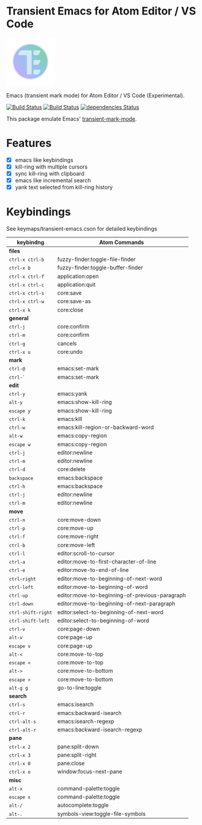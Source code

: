 # Transient Emacs for Atom Editor / VS Code

<img src="https://raw.githubusercontent.com/yasuyuky/transient-emacs/master/image/icon.svg?sanitize=true" width="128px">

Emacs (transient mark mode) for Atom Editor / VS Code (Experimental).

[![Build Status](https://travis-ci.org/yasuyuky/transient-emacs.svg)](https://travis-ci.org/yasuyuky/transient-emacs)
[![Build Status](https://dev.azure.com/yasuyuky/transient-emacs/_apis/build/status/yasuyuky.transient-emacs?branchName=master)](https://dev.azure.com/yasuyuky/transient-emacs/_build/latest?definitionId=1&branchName=master)
[![dependencies Status](https://david-dm.org/yasuyuky/transient-emacs/status.svg)](https://david-dm.org/yasuyuky/transient-emacs)

This package emulate Emacs'
[transient-mark-mode](http://www.emacswiki.org/emacs/TransientMarkMode).

# Features

- [x] emacs like keybindings
- [x] kill-ring with multiple cursors
- [x] sync kill-ring with clipboard
- [x] emacs like incremental search
- [x] yank text selected from kill-ring history

# Keybindings

See keymaps/transient-emacs.cson for detailed keybindings

| keybindng          | Atom Commands                                  |
| ------------------ | ---------------------------------------------- |
| **files**          |                                                |
| `ctrl-x ctrl-b`    | fuzzy-finder:toggle-file-finder                |
| `ctrl-x b`         | fuzzy-finder:toggle-buffer-finder              |
| `ctrl-x ctrl-f`    | application:open                               |
| `ctrl-x ctrl-c`    | application:quit                               |
| `ctrl-x ctrl-s`    | core:save                                      |
| `ctrl-x ctrl-w`    | core:save-as                                   |
| `ctrl-x k`         | core:close                                     |
| **general**        |                                                |
| `ctrl-j`           | core:confirm                                   |
| `ctrl-m`           | core:confirm                                   |
| `ctrl-g`           | cancels                                        |
| `ctrl-x u`         | core:undo                                      |
| **mark**           |                                                |
| `ctrl-@`           | emacs:set-mark                                 |
| `` ctrl-` ``       | emacs:set-mark                                 |
| **edit**           |                                                |
| `ctrl-y`           | emacs:yank                                     |
| `alt-y`            | emacs:show-kill-ring                           |
| `escape y`         | emacs:show-kill-ring                           |
| `ctrl-k`           | emacs:kill                                     |
| `ctrl-w`           | emacs:kill-region-or-backward-word             |
| `alt-w`            | emacs:copy-region                              |
| `escape w`         | emacs:copy-region                              |
| `ctrl-j`           | editor:newline                                 |
| `ctrl-m`           | editor:newline                                 |
| `ctrl-d`           | core:delete                                    |
| `backspace`        | emacs:backspace                                |
| `ctrl-h`           | emacs:backspace                                |
| `ctrl-j`           | editor:newline                                 |
| `ctrl-m`           | editor:newline                                 |
| **move**           |                                                |
| `ctrl-n`           | core:move-down                                 |
| `ctrl-p`           | core:move-up                                   |
| `ctrl-f`           | core:move-right                                |
| `ctrl-b`           | core:move-left                                 |
| `ctrl-l`           | editor:scroll-to-cursor                        |
| `ctrl-a`           | editor:move-to-first-character-of-line         |
| `ctrl-e`           | editor:move-to-end-of-line                     |
| `ctrl-right`       | editor:move-to-beginning-of-next-word          |
| `ctrl-left`        | editor:move-to-beginning-of-word               |
| `ctrl-up`          | editor:move-to-beginning-of-previous-paragraph |
| `ctrl-down`        | editor:move-to-beginning-of-next-paragraph     |
| `ctrl-shift-right` | editor:select-to-beginning-of-next-word        |
| `ctrl-shift-left`  | editor:select-to-beginning-of-word             |
| `ctrl-v`           | core:page-down                                 |
| `alt-v`            | core:page-up                                   |
| `escape v`         | core:page-up                                   |
| `alt-<`            | core:move-to-top                               |
| `escape <`         | core:move-to-top                               |
| `alt->`            | core:move-to-bottom                            |
| `escape >`         | core:move-to-bottom                            |
| `alt-g g`          | go-to-line:toggle                              |
| **search**         |                                                |
| `ctrl-s`           | emacs:isearch                                  |
| `ctrl-r`           | emacs:backward-isearch                         |
| `ctrl-alt-s`       | emacs:isearch-regexp                           |
| `ctrl-alt-r`       | emacs:backward-isearch-regexp                  |
| **pane**           |                                                |
| `ctrl-x 2`         | pane:split-down                                |
| `ctrl-x 3`         | pane:split-right                               |
| `ctrl-x 0`         | pane:close                                     |
| `ctrl-x o`         | window:focus-next-pane                         |
| **misc**           |                                                |
| `alt-x`            | command-palette:toggle                         |
| `escape x`         | command-palette:toggle                         |
| `alt-/`            | autocomplete:toggle                            |
| `alt-.`            | symbols-view:toggle-file-symbols               |
